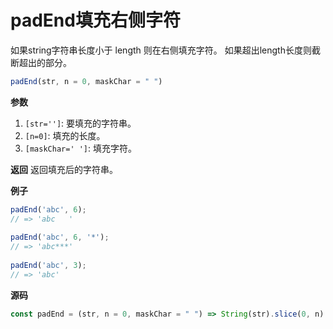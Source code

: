 # padEnd填充右侧字符
如果string字符串长度小于 length 则在右侧填充字符。 如果超出length长度则截断超出的部分。

```js
padEnd(str, n = 0, maskChar = " ")
```

**参数**
1. `[str='']`: 要填充的字符串。
2. `[n=0]`: 填充的长度。
3. `[maskChar=' ']`: 填充字符。

**返回**
返回填充后的字符串。

**例子**

```js
padEnd('abc', 6);
// => 'abc   '
 
padEnd('abc', 6, '*');
// => 'abc***'
 
padEnd('abc', 3);
// => 'abc'
```

**源码**

```js
const padEnd = (str, n = 0, maskChar = " ") => String(str).slice(0, n).padEnd(n, maskChar)
```